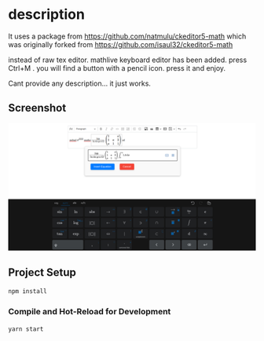 # description

It uses a package from https://github.com/natmulu/ckeditor5-math which was originally forked from https://github.com/isaul32/ckeditor5-math

instead of raw tex editor. mathlive keyboard editor has been added. press Ctrl+M . you will find a button with a pencil icon.
press it and enjoy.

Cant provide any description... it just works.
## Screenshot

![alt text](https://github.com/natmulu/ckmath/blob/main/image.png?raw=true)


## Project Setup

```sh
npm install
```
### Compile and Hot-Reload for Development

```sh
yarn start
```
